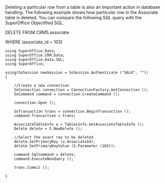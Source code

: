 <properties date="2016-05-10"
SortOrder="19"
/>

Deleting a particular row from a table is also an important action in database handling. The following example shows how particular row in the Associate table is deleted. You can compare the following SQL query with the SuperOffice Objectified SQL.

DELETE FROM CRM5.associate

WHERE     (associate\_id = 103)

 

```
using SuperOffice.Data;
using SuperOffice.CRM.Data;
using SuperOffice.Data.SQL;
using SuperOffice;
 
using(SoSession newSession = SoSession.Authenticate ("SAL0", ""))
{
 
    //Create a new connection
    SoConnection connection = ConnectionFactory.GetConnection ();
    SoCommand command = connection.CreateCommand ();
 
    connection.Open ();
 
    SoTransaction trans = connection.BeginTransaction ();
    command.Transaction = trans;
 
    AssociateTableInfo a = TablesInfo.GetAssociateTableInfo ();
    Delete delete = S.NewDelete ();
            
    //Select the exact row to be deleted
    delete.SetPrimaryKey (a.AssociateId);
    delete.SetPrimaryKeyValue (S.Parameter (103));
                          
    command.SqlCommand = delete;
    command.ExecuteNonQuery ();
           
    trans.Commit ();
                       
}
```

 
